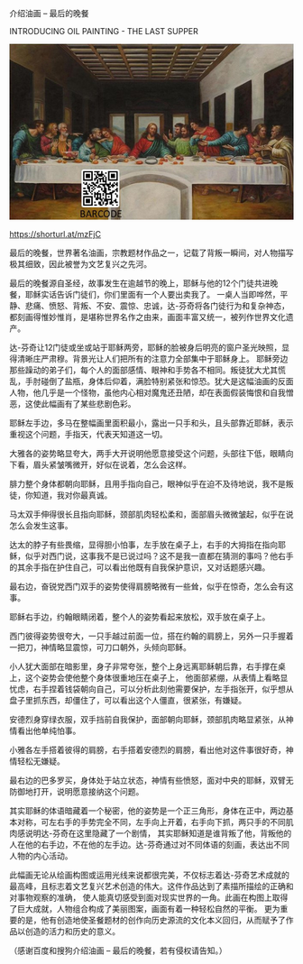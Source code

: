 介绍油画 – 最后的晚餐

INTRODUCING OIL PAINTING - THE LAST SUPPER


![INTRODUCING OIL PAINTING - THE LAST SUPPER](https://github.com/ywangnccu/ywang/blob/main/images/PAINTING_LAST_SUPPER1.jpg)

https://shorturl.at/mzFjC

最后的晚餐，世界著名油画，宗教题材作品之一，记载了背叛一瞬间，对人物描写极其细致，因此被誉为文艺复兴之先河。

最后的晚餐源自圣经，故事发生在逾越节的晚上，耶稣与他的12个门徒共进晚餐，耶稣实话告诉门徒们，你们里面有一个人要出卖我了。
一桌人当即哗然，平静、悲痛、愤怒、背叛、不安、震惊、忠诚，达-芬奇将各门徒行为和复杂神态，都刻画得惟妙惟肖，是堪称世界名作之由来，画面丰富又统一，被列作世界文化遗产。

达-芬奇让12门徒或坐或站于耶稣两旁，耶稣的脸被身后明亮的窗户圣光映照，显得清晰庄严肃穆。背景光让人们把所有的注意力全部集中于耶稣身上。
耶稣旁边那些躁动的弟子们，每个人的面部感情、眼神和手势各不相同。叛徒犹大尤其慌乱，手肘碰倒了盐瓶，身体后仰着，满脸特别紧张和惊恐。犹大是这幅油画的反面人物，他几乎是一个怪物，虽他内心相对魔鬼还丑陋，却在表面假装悔恨和自我憎恶，这使此幅画有了某些悲剧色彩。

耶稣左手边，多马在整幅画里面积最小，露出一只手和头，且头部靠近耶稣，表示重视这个问题，手指天，代表天知道这一切。

大雅各的姿势略显夸大，两手大开说明他愿意接受这个问题，头部往下低，眼睛向下看，眉头紧皱嘴微开，好似在说着，怎么会这样。

腓力整个身体都朝向耶稣，且用手指向自己，眼神似乎在迫不及待地说，我不是叛徒，你知道，我对你最真诚。

马太双手伸得很长且指向耶稣，颈部肌肉轻松柔和，面部眉头微微皱起，似乎在说怎么会发生这事。

达太的脖子有些畏缩，显得胆小怕事，左手放在桌子上，右手的大拇指在指向耶稣，似乎对西门说，这事我不是已说过吗？这不是我一直都在猜测的事吗？他右手的其余手指在护住自己，可以看出他既有自我保护意识，又对话题感兴趣。

最右边，奋锐党西门双手的姿势使得肩膀略微有一些耸，似乎在惊奇，怎么会有这事。

耶稣右手边，约翰眼睛闭着，整个人的姿势看起来放松，双手放在桌子上。

西门彼得姿势很夸大，一只手越过前面一位，搭在约翰的肩膀上，另外一只手握着一把刀，神情略显震惊，可刀口朝外，头倾向耶稣。

小人犹大面部在暗影里，身子非常夸张，整个上身远离耶稣朝后靠，右手撑在桌上，这个姿势会使他整个身体很重地压在桌子上，
他面部紧绷，从表情上看略显忧虑，右手捏着钱袋朝向自己，可以分析此刻他需要保护，左手指张开，似乎想从盘子里抓东西，却僵住了，可以看出这个人僵直，很紧张，有嫌疑。

安德烈身穿绿衣服，双手挡前自我保护，面部朝向耶稣，颈部肌肉略显紧张，从神情看出他单纯怕事。

小雅各左手搭着彼得的肩膀，右手搭着安德烈的肩膀，看出他对这件事很好奇，神情轻松无嫌疑。

最右边的巴多罗买，身体处于站立状态，神情有些愤怒，面对中央的耶稣，双臂无防御地打开，说明愿意接纳这个问题。

其实耶稣的体语暗藏着一个秘密，他的姿势是一个正三角形，身体在正中，两边基本对称，可左右手的手势完全不同，左手向上开着，右手向下抓，两只手的不同肌肉感说明达-芬奇在这里隐藏了一个剧情，
其实耶稣知道是谁背叛了他，背叛他的人在他的右手边，不在他的左手边。达-芬奇通过对不同体语的刻画，表达出不同人物的内心活动。

此幅画无论从绘画构图或运用光线来说都很完美，不仅标志着达-芬奇艺术成就的最高峰，且标志着文艺复兴艺术创造的伟大。这件作品达到了素描所描绘的正确和对事物观察的准确，
使人能真切感受到面对现实世界的一角。此画在构图上取得了巨大成就，人物组合构成了美丽图案，画面有着一种轻松自然的平衡。 更为重要的是，他有创造地使圣餐题材的创作向历史源流的文化本义回归，从而赋予了作品以创造的活力和历史的意义。


（感谢百度和搜狗介绍油画 – 最后的晚餐，若有侵权请告知。）
